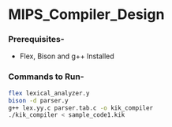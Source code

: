 # MIPS_Compiler_Design

### Prerequisites-
- Flex, Bison and g++ Installed
  
### Commands to Run-
```bash
flex lexical_analyzer.y
bison -d parser.y
g++ lex.yy.c parser.tab.c -o kik_compiler
./kik_compiler < sample_code1.kik
```
